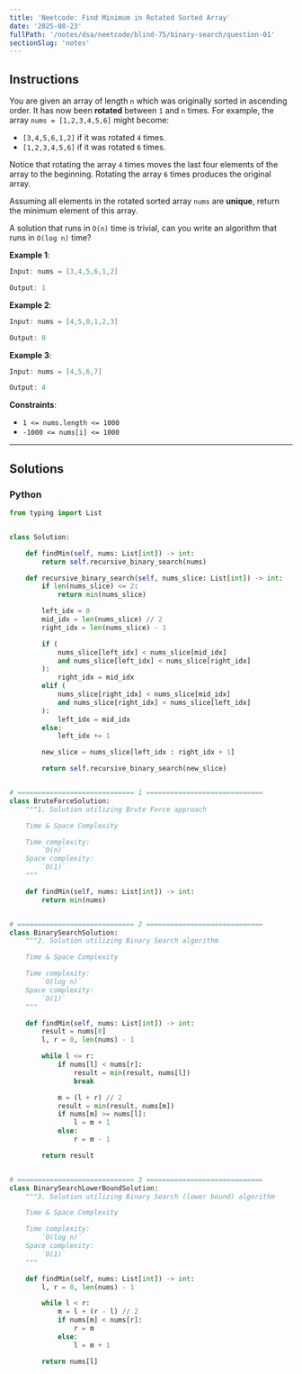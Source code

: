 ```yaml
---
title: 'Neetcode: Find Minimum in Rotated Sorted Array'
date: '2025-08-23'
fullPath: '/notes/dsa/neetcode/blind-75/binary-search/question-01'
sectionSlug: 'notes'
---
```


## Instructions

You are given an array of length `n` which was originally sorted in ascending order. It has now been **rotated** between `1` and `n` times. For example, the array `nums = [1,2,3,4,5,6]` might become:

- `[3,4,5,6,1,2]` if it was rotated `4` times.
- `[1,2,3,4,5,6]` if it was rotated `6` times.

Notice that rotating the array `4` times moves the last four elements of the array to the beginning. Rotating the array `6` times produces the original array.

Assuming all elements in the rotated sorted array `nums` are **unique**, return the minimum element of this array.

A solution that runs in `O(n)` time is trivial, can you write an algorithm that runs in `O(log n)` time?

**Example 1**:

```java
Input: nums = [3,4,5,6,1,2]

Output: 1
```

**Example 2**:

```java
Input: nums = [4,5,0,1,2,3]

Output: 0
```

**Example 3**:

```java
Input: nums = [4,5,6,7]

Output: 4
```

**Constraints**:

- `1 <= nums.length <= 1000`
- `-1000 <= nums[i] <= 1000`

---

## Solutions

### Python

```python
from typing import List


class Solution:

    def findMin(self, nums: List[int]) -> int:
        return self.recursive_binary_search(nums)

    def recursive_binary_search(self, nums_slice: List[int]) -> int:
        if len(nums_slice) <= 2:
            return min(nums_slice)

        left_idx = 0
        mid_idx = len(nums_slice) // 2
        right_idx = len(nums_slice) - 1

        if (
            nums_slice[left_idx] < nums_slice[mid_idx]
            and nums_slice[left_idx] < nums_slice[right_idx]
        ):
            right_idx = mid_idx
        elif (
            nums_slice[right_idx] < nums_slice[mid_idx]
            and nums_slice[right_idx] < nums_slice[left_idx]
        ):
            left_idx = mid_idx
        else:
            left_idx += 1

        new_slice = nums_slice[left_idx : right_idx + 1]

        return self.recursive_binary_search(new_slice)


# ============================= 1 =============================
class BruteForceSolution:
    """1. Solution utilizing Brute Force approach

    Time & Space Complexity

    Time complexity:
        `O(n)`
    Space complexity:
        `O(1)`
    """

    def findMin(self, nums: List[int]) -> int:
        return min(nums)


# ============================= 2 =============================
class BinarySearchSolution:
    """2. Solution utilizing Binary Search algorithm

    Time & Space Complexity

    Time complexity:
        `O(log n)`
    Space complexity:
        `O(1)`
    """

    def findMin(self, nums: List[int]) -> int:
        result = nums[0]
        l, r = 0, len(nums) - 1

        while l <= r:
            if nums[l] < nums[r]:
                result = min(result, nums[l])
                break

            m = (l + r) // 2
            result = min(result, nums[m])
            if nums[m] >= nums[l]:
                l = m + 1
            else:
                r = m - 1

        return result


# ============================= 3 =============================
class BinarySearchLowerBoundSolution:
    """3. Solution utilizing Binary Search (lower bound) algorithm

    Time & Space Complexity

    Time complexity:
        `O(log n)`
    Space complexity:
        `O(1)`
    """

    def findMin(self, nums: List[int]) -> int:
        l, r = 0, len(nums) - 1

        while l < r:
            m = l + (r - l) // 2
            if nums[m] < nums[r]:
                r = m
            else:
                l = m + 1

        return nums[l]


```
